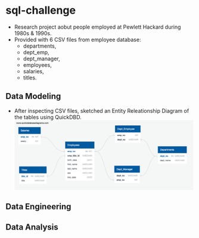 # sql-challenge  
* Research project aobut people employed at Pewlett Hackard during 1980s & 1990s.
* Provided with 6 CSV files from employee database:  
    * departments, 
    * dept_emp, 
    * dept_manager, 
    * employees, 
    * salaries, 
    * titles.

## Data Modeling  
* After inspecting CSV files, sketched an Entity Releationship Diagram of the tables using QuickDBD.  
    ![employees_ERD](EmployeeSQL/ERD/employees_ERD.png)

## Data Engineering  

## Data Analysis  

